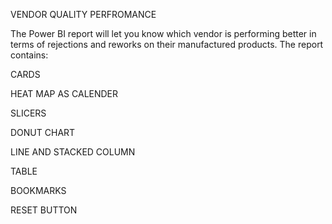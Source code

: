 VENDOR QUALITY PERFROMANCE

The Power BI report will let you know which vendor is performing better in terms of rejections and reworks on their manufactured products.
The report contains:

CARDS

HEAT MAP AS CALENDER

SLICERS

DONUT CHART

LINE AND STACKED COLUMN

TABLE

BOOKMARKS

RESET BUTTON

